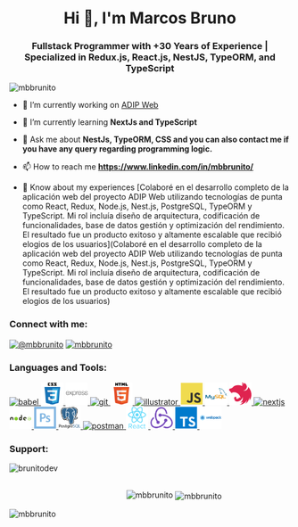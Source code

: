 <h1 align="center">Hi 👋, I'm Marcos Bruno</h1>
<h3 align="center">Fullstack Programmer with +30 Years of Experience | Specialized in Redux.js, React.js, NestJS, TypeORM, and TypeScript</h3>

<p align="left"> <img src="https://komarev.com/ghpvc/?username=mbbrunito&label=Profile%20views&color=0e75b6&style=flat" alt="mbbrunito" /> </p>

- 🔭 I’m currently working on [ADIP Web](https://front-deploy-adipweb.onrender.com/)

- 🌱 I’m currently learning **NextJs and TypeScript**

- 💬 Ask me about **NestJs, TypeORM, CSS and you can also contact me if you have any query regarding programming logic.**

- 📫 How to reach me **https://www.linkedin.com/in/mbbrunito/**

- 📄 Know about my experiences [Colaboré en el desarrollo completo de la aplicación web del proyecto ADIP Web utilizando tecnologías de punta como React, Redux, Node.js, Nest.js, PostgreSQL, TypeORM y TypeScript. Mi rol incluía diseño de arquitectura, codificación de funcionalidades, base de datos gestión y optimización del rendimiento. El resultado fue un producto exitoso y altamente escalable que recibió elogios de los usuarios](Colaboré en el desarrollo completo de la aplicación web del proyecto ADIP Web utilizando tecnologías de punta como React, Redux, Node.js, Nest.js, PostgreSQL, TypeORM y TypeScript. Mi rol incluía diseño de arquitectura, codificación de funcionalidades, base de datos gestión y optimización del rendimiento. El resultado fue un producto exitoso y altamente escalable que recibió elogios de los usuarios)

<h3 align="left">Connect with me:</h3>
<p align="left">
<a href="https://dev.to/@mbbrunito" target="blank"><img align="center" src="https://raw.githubusercontent.com/rahuldkjain/github-profile-readme-generator/master/src/images/icons/Social/devto.svg" alt="@mbbrunito" height="30" width="40" /></a>
<a href="https://linkedin.com/in/mbbrunito" target="blank"><img align="center" src="https://raw.githubusercontent.com/rahuldkjain/github-profile-readme-generator/master/src/images/icons/Social/linked-in-alt.svg" alt="mbbrunito" height="30" width="40" /></a>
</p>

<h3 align="left">Languages and Tools:</h3>
<p align="left"> <a href="https://babeljs.io/" target="_blank" rel="noreferrer"> <img src="https://www.vectorlogo.zone/logos/babeljs/babeljs-icon.svg" alt="babel" width="40" height="40"/> </a> <a href="https://www.w3schools.com/css/" target="_blank" rel="noreferrer"> <img src="https://raw.githubusercontent.com/devicons/devicon/master/icons/css3/css3-original-wordmark.svg" alt="css3" width="40" height="40"/> </a> <a href="https://expressjs.com" target="_blank" rel="noreferrer"> <img src="https://raw.githubusercontent.com/devicons/devicon/master/icons/express/express-original-wordmark.svg" alt="express" width="40" height="40"/> </a> <a href="https://git-scm.com/" target="_blank" rel="noreferrer"> <img src="https://www.vectorlogo.zone/logos/git-scm/git-scm-icon.svg" alt="git" width="40" height="40"/> </a> <a href="https://www.w3.org/html/" target="_blank" rel="noreferrer"> <img src="https://raw.githubusercontent.com/devicons/devicon/master/icons/html5/html5-original-wordmark.svg" alt="html5" width="40" height="40"/> </a> <a href="https://www.adobe.com/in/products/illustrator.html" target="_blank" rel="noreferrer"> <img src="https://www.vectorlogo.zone/logos/adobe_illustrator/adobe_illustrator-icon.svg" alt="illustrator" width="40" height="40"/> </a> <a href="https://developer.mozilla.org/en-US/docs/Web/JavaScript" target="_blank" rel="noreferrer"> <img src="https://raw.githubusercontent.com/devicons/devicon/master/icons/javascript/javascript-original.svg" alt="javascript" width="40" height="40"/> </a> <a href="https://www.mysql.com/" target="_blank" rel="noreferrer"> <img src="https://raw.githubusercontent.com/devicons/devicon/master/icons/mysql/mysql-original-wordmark.svg" alt="mysql" width="40" height="40"/> </a> <a href="https://nestjs.com/" target="_blank" rel="noreferrer"> <img src="https://raw.githubusercontent.com/devicons/devicon/master/icons/nestjs/nestjs-plain.svg" alt="nestjs" width="40" height="40"/> </a> <a href="https://nextjs.org/" target="_blank" rel="noreferrer"> <img src="https://cdn.worldvectorlogo.com/logos/nextjs-2.svg" alt="nextjs" width="40" height="40"/> </a> <a href="https://nodejs.org" target="_blank" rel="noreferrer"> <img src="https://raw.githubusercontent.com/devicons/devicon/master/icons/nodejs/nodejs-original-wordmark.svg" alt="nodejs" width="40" height="40"/> </a> <a href="https://www.photoshop.com/en" target="_blank" rel="noreferrer"> <img src="https://raw.githubusercontent.com/devicons/devicon/master/icons/photoshop/photoshop-line.svg" alt="photoshop" width="40" height="40"/> </a> <a href="https://www.postgresql.org" target="_blank" rel="noreferrer"> <img src="https://raw.githubusercontent.com/devicons/devicon/master/icons/postgresql/postgresql-original-wordmark.svg" alt="postgresql" width="40" height="40"/> </a> <a href="https://postman.com" target="_blank" rel="noreferrer"> <img src="https://www.vectorlogo.zone/logos/getpostman/getpostman-icon.svg" alt="postman" width="40" height="40"/> </a> <a href="https://reactjs.org/" target="_blank" rel="noreferrer"> <img src="https://raw.githubusercontent.com/devicons/devicon/master/icons/react/react-original-wordmark.svg" alt="react" width="40" height="40"/> </a> <a href="https://redux.js.org" target="_blank" rel="noreferrer"> <img src="https://raw.githubusercontent.com/devicons/devicon/master/icons/redux/redux-original.svg" alt="redux" width="40" height="40"/> </a> <a href="https://www.typescriptlang.org/" target="_blank" rel="noreferrer"> <img src="https://raw.githubusercontent.com/devicons/devicon/master/icons/typescript/typescript-original.svg" alt="typescript" width="40" height="40"/> </a> <a href="https://webpack.js.org" target="_blank" rel="noreferrer"> <img src="https://raw.githubusercontent.com/devicons/devicon/d00d0969292a6569d45b06d3f350f463a0107b0d/icons/webpack/webpack-original-wordmark.svg" alt="webpack" width="40" height="40"/> </a> </p>

<h3 align="left">Support:</h3>
<p><a href="https://www.buymeacoffee.com/brunitodev"> <img align="left" src="https://cdn.buymeacoffee.com/buttons/v2/default-yellow.png" height="50" width="210" alt="brunitodev" /></a></p><br><br>

<p><img align="left" src="https://github-readme-stats.vercel.app/api/top-langs?username=mbbrunito&show_icons=true&locale=en&layout=compact" alt="mbbrunito" /></p>

<p>&nbsp;<img align="center" src="https://github-readme-stats.vercel.app/api?username=mbbrunito&show_icons=true&locale=en" alt="mbbrunito" /></p>

<p><img align="center" src="https://github-readme-streak-stats.herokuapp.com/?user=mbbrunito&" alt="mbbrunito" /></p>
